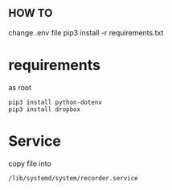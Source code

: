 ## HOW TO

change .env file
pip3 install -r requirements.txt

# requirements

as root

```
pip3 install python-dotenv
pip3 install dropbox
```

# Service
copy file into
```
/lib/systemd/system/recorder.service
```